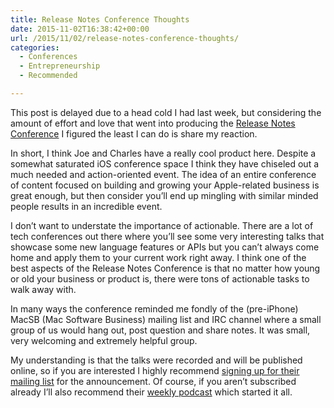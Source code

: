 ```yaml
---
title: Release Notes Conference Thoughts
date: 2015-11-02T16:38:42+00:00
url: /2015/11/02/release-notes-conference-thoughts/
categories:
  - Conferences
  - Entrepreneurship
  - Recommended

---
```

This post is delayed due to a head cold I had last week, but considering the amount of effort and love that went into producing the [Release Notes Conference][1] I figured the least I can do is share my reaction.

In short, I think Joe and Charles have a really cool product here. Despite a somewhat saturated iOS conference space I think they have chiseled out a much needed and action-oriented event. The idea of an entire conference of content focused on building and growing your Apple-related business is great enough, but then consider you&#8217;ll end up mingling with similar minded people results in an incredible event.

I don&#8217;t want to understate the importance of actionable. There are a lot of tech conferences out there where you&#8217;ll see some very interesting talks that showcase some new language features or APIs but you can&#8217;t always come home and apply them to your current work right away. I think one of the best aspects of the Release Notes Conference is that no matter how young or old your business or product is, there were tons of actionable tasks to walk away with.

In many ways the conference reminded me fondly of the (pre-iPhone) MacSB (Mac Software Business) mailing list and IRC channel where a small group of us would hang out, post question and share notes. It was small, very welcoming and extremely helpful group.

My understanding is that the talks were recorded and will be published online, so if you are interested I highly recommend [signing up for their mailing list][2] for the announcement. Of course, if you aren&#8217;t subscribed already I&#8217;ll also recommend their [weekly podcast][2] which started it all.

 [1]: http://releasenotes.tv/conference/
 [2]: http://releasenotes.tv/